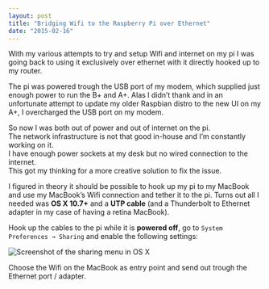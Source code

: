 ```yaml
---
layout: post
title: "Bridging Wifi to the Raspberry Pi over Ethernet"
date: "2015-02-16"
---
```


With my various attempts to try and setup Wifi and internet on my pi I was going back
to using it exclusively over ethernet with it directly hooked up to my router.

The pi was powered trough the USB port of my modem, which supplied just enough
power to run the B+ and A+. Alas I didn’t thank and in an unfortunate attempt to
update my older Raspbian distro to the new UI on my A+, I overcharged the USB port on my modem.

So now I was both out of power and out of internet on the pi.  
The network infrastructure is not that good in-house and I’m constantly working on it.  
I have enough power sockets at my desk but no wired connection to the internet.  
This got my thinking for a more creative solution to fix the issue.

I figured in theory it should be possible to hook up my pi to my MacBook and use my
MacBook’s Wifi connection and tether it to the pi. Turns out all I needed was **OS X 10.7+**
and a **UTP cable** (and a Thunderbolt to Ethernet adapter in my case of having a retina MacBook).

Hook up the cables to the pi while it is **powered off**, go to `System Preferences → Sharing` and enable the following settings:

![Screenshot of the sharing menu in OS X](https://imgur.com/SpOPnNW.png)

Choose the Wifi on the MacBook as entry point and send out trough the Ethernet port / adapter.  
